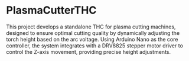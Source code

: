 # PlasmaCutterTHC
This project develops a standalone THC for plasma cutting machines, designed to ensure optimal cutting quality by dynamically adjusting the torch height based on the arc voltage. Using Arduino Nano as the core controller, the system integrates with a DRV8825 stepper motor driver to control the Z-axis movement, providing precise height adjustments.
